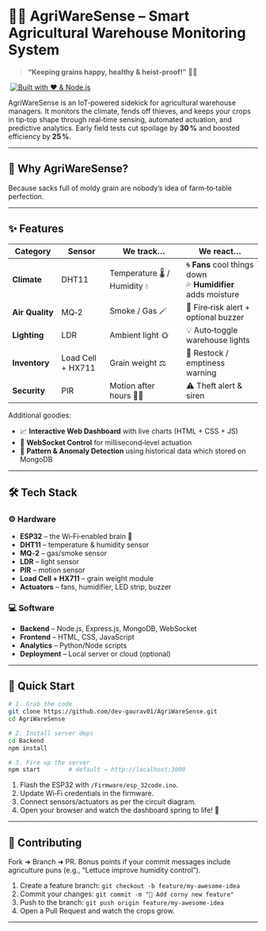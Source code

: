 # 🌾🚜 AgriWareSense – Smart Agricultural Warehouse Monitoring System

> **“Keeping grains happy, healthy & heist‑proof!”** 🌽💪

 [![Built with ❤️ & Node.js](https://img.shields.io/badge/Built%20with-Node.js-blue.svg)](#)

AgriWareSense is an IoT‑powered sidekick for agricultural warehouse managers. It monitors the climate, fends off thieves, and keeps your crops in tip‑top shape through real‑time sensing, automated actuation, and predictive analytics. Early field tests cut spoilage by **30 %** and boosted efficiency by **25 %**.

---

## 🎯 Why AgriWareSense?

Because sacks full of moldy grain are nobody’s idea of farm‑to‑table perfection.

---

## ✨ Features

| Category        | Sensor            | We track…                     | We react…                                                       |
| --------------- | ----------------- | ----------------------------- | --------------------------------------------------------------- |
| **Climate**     | DHT11             | Temperature 🌡️ / Humidity 💧 | 🌀 **Fans** cool things down<br>💦 **Humidifier** adds moisture |
| **Air Quality** | MQ‑2              | Smoke / Gas 🪄                | 🚨 Fire‑risk alert + optional buzzer                            |
| **Lighting**    | LDR               | Ambient light 🌞              | 💡 Auto‑toggle warehouse lights                                 |
| **Inventory**   | Load Cell + HX711 | Grain weight ⚖️               | 🔔 Restock / emptiness warning                                  |
| **Security**    | PIR               | Motion after hours 🕵️‍♂️     | ⚠️ Theft alert & siren                                          |

Additional goodies:

* 📈 **Interactive Web Dashboard** with live charts (HTML + CSS + JS)
* 🔌 **WebSocket Control** for millisecond‑level actuation 
* 🧠 **Pattern & Anomaly Detection** using historical data which stored on MongoDB

---


## 🛠️ Tech Stack

### ⚙️ Hardware

* **ESP32** – the Wi‑Fi‑enabled brain 🧠
* **DHT11** – temperature & humidity sensor
* **MQ‑2** – gas/smoke sensor
* **LDR** – light sensor
* **PIR** – motion sensor
* **Load Cell + HX711** – grain weight module
* **Actuators** – fans, humidifier, LED strip, buzzer

### 💻 Software

* **Backend** – Node.js, Express.js, MongoDB, WebSocket
* **Frontend** – HTML, CSS, JavaScript
* **Analytics** – Python/Node scripts
* **Deployment** – Local server or cloud (optional)

---

## 🚀 Quick Start

```bash
# 1. Grab the code
git clone https://github.com/dev-gaurav01/AgriWareSense.git
cd AgriWareSense

# 2. Install server deps
cd Backend
npm install

# 3. Fire up the server
npm start        # default → http://localhost:3000
```

1. Flash the ESP32 with `/Firmware/esp_32code.ino`.
2. Update Wi‑Fi credentials in the firmware.
3. Connect sensors/actuators as per the circuit diagram.
4. Open your browser and watch the dashboard spring to life! 🌟

---


## 🤝 Contributing

Fork ➜ Branch ➜ PR. Bonus points if your commit messages include agriculture puns (e.g., “Lettuce improve humidity control”).

1. Create a feature branch: `git checkout -b feature/my-awesome-idea`
2. Commit your changes: `git commit -m "🌽 Add corny new feature"`
3. Push to the branch: `git push origin feature/my-awesome-idea`
4. Open a Pull Request and watch the crops grow.

---


